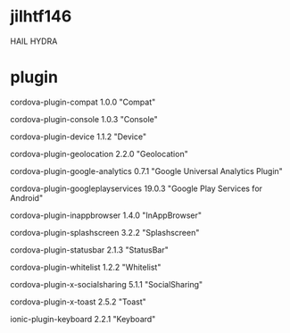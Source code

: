 # jilhtf146
HAIL HYDRA

# plugin
cordova-plugin-compat 1.0.0 "Compat"

cordova-plugin-console 1.0.3 "Console"

cordova-plugin-device 1.1.2 "Device"

cordova-plugin-geolocation 2.2.0 "Geolocation"

cordova-plugin-google-analytics 0.7.1 "Google Universal Analytics Plugin"

cordova-plugin-googleplayservices 19.0.3 "Google Play Services for Android"

cordova-plugin-inappbrowser 1.4.0 "InAppBrowser"

cordova-plugin-splashscreen 3.2.2 "Splashscreen"

cordova-plugin-statusbar 2.1.3 "StatusBar"

cordova-plugin-whitelist 1.2.2 "Whitelist"

cordova-plugin-x-socialsharing 5.1.1 "SocialSharing"

cordova-plugin-x-toast 2.5.2 "Toast"

ionic-plugin-keyboard 2.2.1 "Keyboard"
